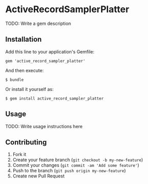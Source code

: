 # ActiveRecordSamplerPlatter

TODO: Write a gem description

## Installation

Add this line to your application's Gemfile:

    gem 'active_record_sampler_platter'

And then execute:

    $ bundle

Or install it yourself as:

    $ gem install active_record_sampler_platter

## Usage

TODO: Write usage instructions here

## Contributing

1. Fork it
2. Create your feature branch (`git checkout -b my-new-feature`)
3. Commit your changes (`git commit -am 'Add some feature'`)
4. Push to the branch (`git push origin my-new-feature`)
5. Create new Pull Request
